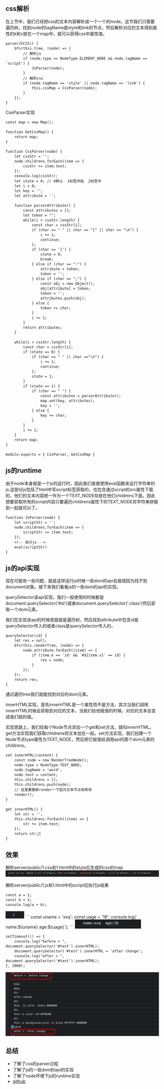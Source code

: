 <!--
 * @Author: xiuquanxu
 * @Company: kaochong
 * @Date: 2021-06-18 23:31:04
 * @LastEditors: xiuquanxu
 * @LastEditTime: 2021-07-12 12:55:02
-->

## css解析

在上节中，我们已经把css的文本内容解析成一个一个的node。这节我们只需要遍历树，找到node的tagName是style和link的节点，然后解析对应的文本得到属性的k和v放在一个map中，就可以获得css中属性值。  

```
parserJSCSS() {
    bfs(this.tree, (node) => {
        // 解析js
        if (node.type == NodeType.ELEMENT_NODE && node.tagName == 'script') {
            JsParser(node);
        }
        // 解析css
        if (node.tagName == 'style' || node.tagName == 'link') {
            this.cssMap = CssParser(node);
        }
    });
}

```

CssParser实现  
```
const map = new Map();

function GetCssMap() {
    return map;
}

function CssParser(node) {
    let cssStr = '';
    node.childrens.forEach(item => {
        cssStr += item.text;
    });
    console.log(cssStr);
    let state = 0; // 0默认  1标签开始  2标签中
    let i = 0;
    let key = '';
    let attribute = '';

    function parserAttribute() {
        const attributes = [];
        let token = "";
        while(i < cssStr.length) {
            const char = cssStr[i];
            if (char == " " || char == "{" || char == "\n") {
                i += 1;
                continue;
            };
            if (char == '}') {
                state = 0;
                break;
            } else if (char == ":") {
                attribute = token;
                token = '';
            } else if (char == ";") {
                const obj = new Object();
                obj[attribute] = token;
                token = '';
                attributes.push(obj);
            } else {
                token += char;
            }
            i += 1;
        }
        return attributes;
    }

    while(i < cssStr.length) {
        const char = cssStr[i];
        if (state == 0) {
            if (char == " " || char =="\n") {
                i += 1;
                continue;
            };
            state = 1;
        }
        if (state == 1) {
            if (char == " ") {
                const attributes = parserAttribute();
                map.set(key, attributes);
                key = '';
            } else {
                key += char;
            }
        }
        i += 1;
    }
    return map;
}

module.exports = { CssParser, GetCssMap }
```


## js的runtime  

由于node本身就是一个js的运行时，因此我们直接使用eval函数来运行字符串的js.这部分js包括了html中写script标签获取的，也包含通过script的src属性下载的，他们的文本内容统一作为一个TEXT_NODE存放在他们childrens下面。因此想要获取所有的script内容只要遍历childrens属性下的TEXT_NODE将字符串拼接到一起就可以了。

```
function JsParser(node) {
    let scriptStr = '';
    node.childrens.forEach(item => {
        scriptStr += item.text;
    });
    <!-- 执行js -->
    eval(scriptStr)
}
```  

## js的api实现  

现在可能有一些问题，就是这样运行js时候一些dom的api会报错因为找不到document对象。接下来我们看看js的一些dom的api的实现。  

querySelector该api实现，我们一般使用的时候都是document.querySelector('#id')或者document.querySelector('.class')然后获取一个dom元素。  

我们在实现该api的时候思路就是遍历树，然后找到attribute中包含id是querySelector传入的或者class是querySelector传入的，  

```
querySelector(id) {
    let res = null;
    bfs(this.renderTree, (node) => {
        node.attribute.forEach((item) => {
            if (item.k == 'id' && `#${item.v}` == id) {
                res = node;
            }
        });
    });
    return res;
}
```  

通过遍历tree我们就能找到对应的dom元素。  


innerHTML实现，首先innerHTML是一个属性而不是方法，其次当我们调用innerHTML时候会获取到对应的文本，当我们给他赋值的时候，对应的文本会变成我们赋的值。  

实现思路上，我们给每个Node节点添加一个get和set方法，就叫innerHTML。get方法实现我们获取childrens将文本加在一起。set方法实现，我们创建一个Node节点type属性为TEXT_NODE，然后把它赋值给调用api的那个dom元素的childrens。 
```
set innerHTML(content) {
    const node = new RenderTreeNode();
    node.type = NodeType.TEXT_NODE;
    node.tagName = 'word';
    node.text = content;
    this.childrens = [];
    this.childrens.push(node);
    // 这里要重新render一下因为文本节点有修改
    render();
}

get innerHTML() {
    let str = '';
    this.childrens.forEach((item) => {
        str += item.text;
    });      
    return str;∏
}
``` 

## 效果  

解析server/public/1.css和1.html中的style后生成的css的map  
<img src="../img/css.jpg"/>

解析server/public/1.js和1.html中的script后执行js结果 
```
const a = 1;
const b = 2;
console.log(a + b);
```
<img src="../img/js-1.jpg">
```
const uname = 'xxq';
const uage = '18';
console.log(` name:${uname}  age:${uage}`);
```
<img src="../img/js-2.jpg">

```
setTimeout(() => {
    console.log("before > ", document.querySelector('#test').innerHTML);
    document.querySelector('#test').innerHTML = 'after change';
    console.log("after > ", document.querySelector('#test').innerHTML);
}, 2000);
```
<img src="../img/js-3.jpg">  

## 总结  

- 了解了css的parser过程
- 了解了js的一些dom的api的实现 
- 了解了node环境下js的runtime实现
- <a href="https://github.com/this-spring/mini-browser">github</a>